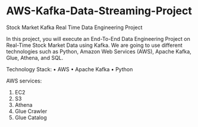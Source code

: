 # AWS-Kafka-Data-Streaming-Project
Stock Market Kafka Real Time Data Engineering Project

In this project, you will execute an End-To-End Data Engineering Project on Real-Time Stock Market Data using Kafka.
We are going to use different technologies such as Python, Amazon Web Services (AWS), Apache Kafka, Glue, Athena, and SQL.

Technology Stack:
•	AWS
•	Apache Kafka
•	Python

AWS services:
1.	EC2
2.	S3
3.	Athena
4.	Glue Crawler
5.	Glue Catalog

 

